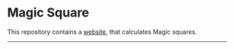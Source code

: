 # Magic Square

This repository contains a [website](http://richie8DK.github.io/Magic-Square), that calculates Magic squares.
***
